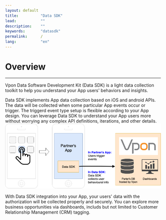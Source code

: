 ```yaml
---
layout: default
title:          "Data SDK"
lead:           ""
description:    ""
keywords:       "datasdk"
permalink:      /
lang:           "en"
---
```


# Overview
---

Vpon Data Software Development Kit (Data SDK) is a light data collection toolkit to help you understand your App users' behaviors and insights.

Data SDK implements App data collection based on iOS and android APIs. The data will be collected when some particular App events occur or trigger. The triggerd event type setup is flexible according to your App design. You can leverage Data SDK to understand your App users more without worrying any complex API definitions, iterations, and other details. 
![](/docs/images/introduction.png)

With Data SDK integration into your App, your users' data with the authorization will be collected properly and securely. You can explore more business opportunities via dashboards, includs but not limited to Customer Relationship Management (CRM) tagging.  


